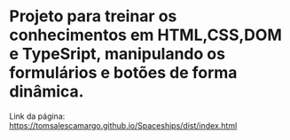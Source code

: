 # Projeto para treinar os conhecimentos em HTML,CSS,DOM e TypeSript, manipulando os formulários e botões de forma dinâmica.


Link da página: https://tomsalescamargo.github.io/Spaceships/dist/index.html

